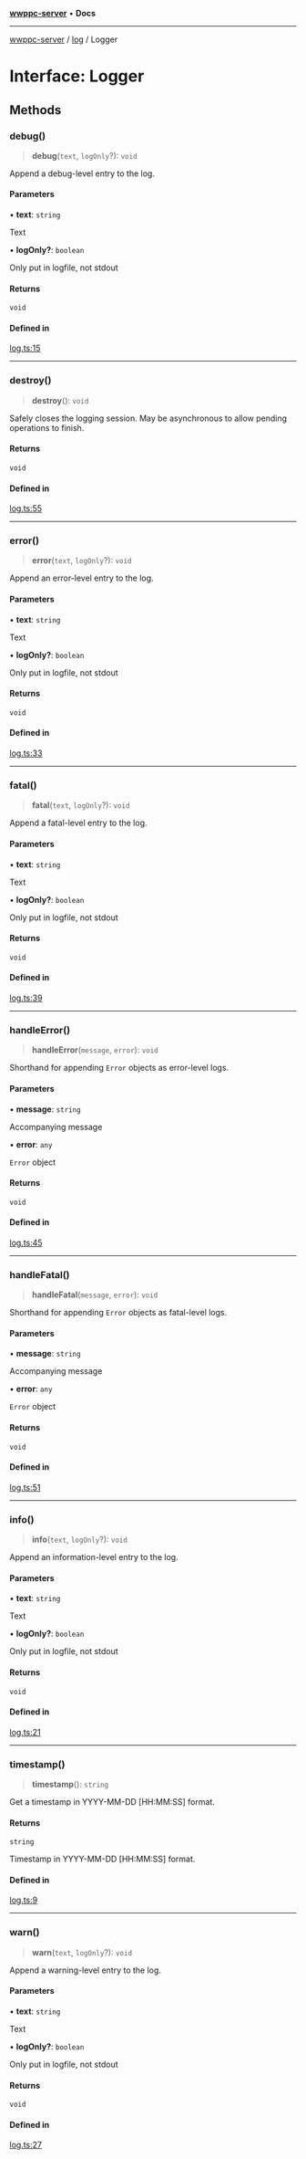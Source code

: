 [**wwppc-server**](../../README.md) • **Docs**

***

[wwppc-server](../../modules.md) / [log](../README.md) / Logger

# Interface: Logger

## Methods

### debug()

> **debug**(`text`, `logOnly`?): `void`

Append a debug-level entry to the log.

#### Parameters

• **text**: `string`

Text

• **logOnly?**: `boolean`

Only put in logfile, not stdout

#### Returns

`void`

#### Defined in

[log.ts:15](https://github.com/WWPPC/WWPPC-server/blob/ed9c7da6b6decb294863e396def82e9a8d81b105/src/log.ts#L15)

***

### destroy()

> **destroy**(): `void`

Safely closes the logging session. May be asynchronous to allow pending operations to finish.

#### Returns

`void`

#### Defined in

[log.ts:55](https://github.com/WWPPC/WWPPC-server/blob/ed9c7da6b6decb294863e396def82e9a8d81b105/src/log.ts#L55)

***

### error()

> **error**(`text`, `logOnly`?): `void`

Append an error-level entry to the log.

#### Parameters

• **text**: `string`

Text

• **logOnly?**: `boolean`

Only put in logfile, not stdout

#### Returns

`void`

#### Defined in

[log.ts:33](https://github.com/WWPPC/WWPPC-server/blob/ed9c7da6b6decb294863e396def82e9a8d81b105/src/log.ts#L33)

***

### fatal()

> **fatal**(`text`, `logOnly`?): `void`

Append a fatal-level entry to the log.

#### Parameters

• **text**: `string`

Text

• **logOnly?**: `boolean`

Only put in logfile, not stdout

#### Returns

`void`

#### Defined in

[log.ts:39](https://github.com/WWPPC/WWPPC-server/blob/ed9c7da6b6decb294863e396def82e9a8d81b105/src/log.ts#L39)

***

### handleError()

> **handleError**(`message`, `error`): `void`

Shorthand for appending `Error` objects as error-level logs.

#### Parameters

• **message**: `string`

Accompanying message

• **error**: `any`

`Error` object

#### Returns

`void`

#### Defined in

[log.ts:45](https://github.com/WWPPC/WWPPC-server/blob/ed9c7da6b6decb294863e396def82e9a8d81b105/src/log.ts#L45)

***

### handleFatal()

> **handleFatal**(`message`, `error`): `void`

Shorthand for appending `Error` objects as fatal-level logs.

#### Parameters

• **message**: `string`

Accompanying message

• **error**: `any`

`Error` object

#### Returns

`void`

#### Defined in

[log.ts:51](https://github.com/WWPPC/WWPPC-server/blob/ed9c7da6b6decb294863e396def82e9a8d81b105/src/log.ts#L51)

***

### info()

> **info**(`text`, `logOnly`?): `void`

Append an information-level entry to the log.

#### Parameters

• **text**: `string`

Text

• **logOnly?**: `boolean`

Only put in logfile, not stdout

#### Returns

`void`

#### Defined in

[log.ts:21](https://github.com/WWPPC/WWPPC-server/blob/ed9c7da6b6decb294863e396def82e9a8d81b105/src/log.ts#L21)

***

### timestamp()

> **timestamp**(): `string`

Get a timestamp in YYYY-MM-DD [HH:MM:SS] format.

#### Returns

`string`

Timestamp in YYYY-MM-DD [HH:MM:SS] format.

#### Defined in

[log.ts:9](https://github.com/WWPPC/WWPPC-server/blob/ed9c7da6b6decb294863e396def82e9a8d81b105/src/log.ts#L9)

***

### warn()

> **warn**(`text`, `logOnly`?): `void`

Append a warning-level entry to the log.

#### Parameters

• **text**: `string`

Text

• **logOnly?**: `boolean`

Only put in logfile, not stdout

#### Returns

`void`

#### Defined in

[log.ts:27](https://github.com/WWPPC/WWPPC-server/blob/ed9c7da6b6decb294863e396def82e9a8d81b105/src/log.ts#L27)
